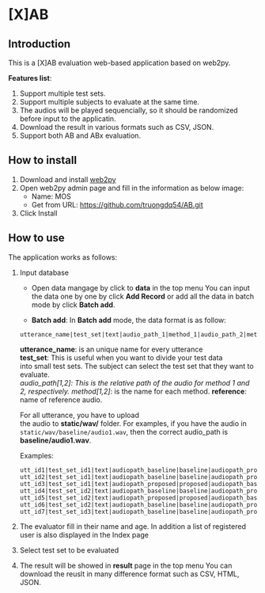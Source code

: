 # [X]AB
## Introduction ##
This is a [X]AB evaluation web-based application based on web2py.

__Features list__:

1. Support multiple test sets.
2. Support multiple subjects to evaluate at the same time.
3. The audios will be played sequencially, so it should be randomized before input
to the applicatin.
4. Download the result in various formats such as CSV, JSON.
5. Support both AB and ABx evaluation.

## How to install ##
1. Download and install [web2py](http://www.web2py.com/)
2. Open web2py admin page and fill in the information as below image:
   * Name: MOS
   * Get from URL: https://github.com/truongdq54/AB.git
3. Click Install

## How to use ##
The application works as follows:

1. Input database
    * Open data mangage by click to __data__ in the top menu
    You can input the data one by one by click __Add Record__ or add all the data in batch mode by click __Batch add__.
    
    * __Batch add__:
    In __Batch add__ mode, the data format is as follow:
    ```
    utterance_name|test_set|text|audio_path_1|method_1|audio_path_2|method_2|audio_path_ref|reference
    ``` 
    __utterance_name__: is an unique name for every utterance  
    __test_set__: This is useful when you want to divide your test data  
      into small test sets. The subject can select the test set that they want to evaluate.  
    __audio_path_[1,2]__: This is the relative path of the audio for method 1 and 2, respectively.
    __method_[1,2]__: is the name for each method.
    __reference__: name of reference audio.

    For all utterance, you have to upload  
        the audio to __static/wav/__ folder. For examples, if you have the audio in `static/wav/baseline/audio1.wav`,
        then the correct audio_path is __baseline/audio1.wav__.
    
    Examples:
    ```
    utt_id1|test_set_id1|text|audiopath_baseline|baseline|audiopath_proposed|proposed|audiopath_origin|original
    utt_id2|test_set_id1|text|audiopath_baseline|baseline|audiopath_proposed|proposed|audiopath_origin|original
    utt_id3|test_set_id1|text|audiopath_proposed|proposed|audiopath_baseline|baseline|audiopath_origin|original
    utt_id4|test_set_id2|text|audiopath_baseline|baseline|audiopath_proposed|proposed|audiopath_origin|original
    utt_id5|test_set_id2|text|audiopath_proposed|proposed|audiopath_baseline|baseline|audiopath_origin|original
    utt_id6|test_set_id2|text|audiopath_baseline|baseline|audiopath_proposed|proposed|audiopath_origin|original
    utt_id7|test_set_id3|text|audiopath_baseline|baseline|audiopath_proposed|proposed|audiopath_origin|original
    ```

2. The evaluator fill in their name and age. In addition a list of registered user is also displayed in the Index page

3. Select test set to be evaluated

5. The result will be showed in __result__ page in the top menu
You can download the reuslt in many difference format such as CSV, HTML, JSON.

